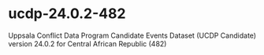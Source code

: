 # ucdp-24.0.2-482
Uppsala Conflict Data Program Candidate Events Dataset (UCDP Candidate) version 24.0.2 for Central African Republic (482)
